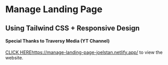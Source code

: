 # Manage Landing Page

## Using Tailwind CSS + Responsive Design

#### Special Thanks to Traversy Media (YT Channel)

[CLICK HERE](https://manage-landing-page-joelstan.netlify.app/)https://manage-landing-page-joelstan.netlify.app/ to view the website.
